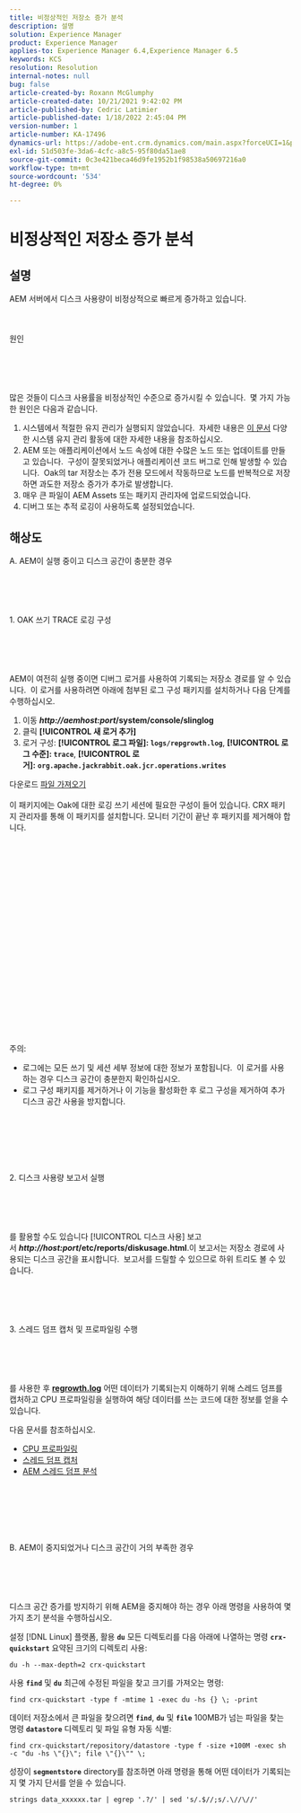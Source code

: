 ```yaml
---
title: 비정상적인 저장소 증가 분석
description: 설명
solution: Experience Manager
product: Experience Manager
applies-to: Experience Manager 6.4,Experience Manager 6.5
keywords: KCS
resolution: Resolution
internal-notes: null
bug: false
article-created-by: Roxann McGlumphy
article-created-date: 10/21/2021 9:42:02 PM
article-published-by: Cedric Latimier
article-published-date: 1/18/2022 2:45:04 PM
version-number: 1
article-number: KA-17496
dynamics-url: https://adobe-ent.crm.dynamics.com/main.aspx?forceUCI=1&pagetype=entityrecord&etn=knowledgearticle&id=6654cfb6-b732-ec11-b6e5-000d3a5ba97a
exl-id: 51d503fe-3da6-4cfc-a8c5-95f80da51ae8
source-git-commit: 0c3e421beca46d9fe1952b1f98538a50697216a0
workflow-type: tm+mt
source-wordcount: '534'
ht-degree: 0%

---
```


# 비정상적인 저장소 증가 분석

## 설명


AEM 서버에서 디스크 사용량이 비정상적으로 빠르게 증가하고 있습니다.
<br><br><br><br>원인<br><br><br><br><br><br>
많은 것들이 디스크 사용률을 비정상적인 수준으로 증가시킬 수 있습니다.  몇 가지 가능한 원인은 다음과 같습니다.

1. 시스템에서 적절한 유지 관리가 실행되지 않았습니다.  자세한 내용은 [이 문서](https://helpx.adobe.com/experience-manager/kb/AEM6-Maintenance-Guide.html) 다양한 시스템 유지 관리 활동에 대한 자세한 내용을 참조하십시오.
2. AEM 또는 애플리케이션에서 노드 속성에 대한 수많은 노드 또는 업데이트를 만들고 있습니다.  구성이 잘못되었거나 애플리케이션 코드 버그로 인해 발생할 수 있습니다.  Oak의 tar 저장소는 추가 전용 모드에서 작동하므로 노드를 반복적으로 저장하면 과도한 저장소 증가가 추가로 발생합니다.
3. 매우 큰 파일이 AEM Assets 또는 패키지 관리자에 업로드되었습니다.
4. 디버그 또는 추적 로깅이 사용하도록 설정되었습니다.



## 해상도

A. AEM이 실행 중이고 디스크 공간이 충분한 경우<br><br><br><br> <br><br>1. OAK 쓰기 TRACE 로깅 구성<br><br><br><br> <br><br>AEM이 여전히 실행 중이면 디버그 로거를 사용하여 기록되는 저장소 경로를 알 수 있습니다.  이 로거를 사용하려면 아래에 첨부된 로그 구성 패키지를 설치하거나 다음 단계를 수행하십시오.
1. 이동 <b>*http://aemhost:port*/system/console/slinglog</b>
2. 클릭 <b>[!UICONTROL 새 로거 추가]</b>
3. 로거 구성: <b>[!UICONTROL 로그 파일]: `logs/repgrowth.log`</b>, <b>[!UICONTROL 로그 수준]: `trace`</b>, <b>[!UICONTROL 로거]:</b> <b>`org.apache.jackrabbit.oak.jcr.operations.writes`</b>


다운로드
[파일 가져오기](https://helpx.adobe.com/content/dam/help/en/experience-manager/kb/analyze-unusual-repository-growth/jcr:content/main-pars/download/log_repository_growth-1.zip "log_repository_growth-1.zip") <br><br>이 패키지에는 Oak에 대한 로깅 쓰기 세션에 필요한 구성이 들어 있습니다. CRX 패키지 관리자를 통해 이 패키지를 설치합니다. 모니터 기간이 끝난 후 패키지를 제거해야 합니다.<br><br><br><br><br><br><br><br> <br><br><br><br><br><br> <br><br><br><br><br><br><br><br><br>
주의:

- 로그에는 모든 쓰기 및 세션 세부 정보에 대한 정보가 포함됩니다.  이 로거를 사용하는 경우 디스크 공간이 충분한지 확인하십시오.
- 로그 구성 패키지를 제거하거나 이 기능을 활성화한 후 로그 구성을 제거하여 추가 디스크 공간 사용을 방지합니다.



<br><br><br><br> <br><br>2. 디스크 사용량 보고서 실행<br><br><br><br> <br><br>
를 활용할 수도 있습니다 [!UICONTROL 디스크 사용] 보고서 <b>*http://host:port*/etc/reports/diskusage.html</b>.이 보고서는 저장소 경로에 사용되는 디스크 공간을 표시합니다.  보고서를 드릴할 수 있으므로 하위 트리도 볼 수 있습니다.
<br><br><br><br> <br><br>3. 스레드 덤프 캡처 및 프로파일링 수행<br><br><br><br> <br><br>
를 사용한 후 <b>[regrowth.log](https://helpx.adobe.com/experience-manager/kb/analyze-unusual-repository-growth.html#repgrowth)</b> 어떤 데이터가 기록되는지 이해하기 위해 스레드 덤프를 캡처하고 CPU 프로파일링을 실행하여 해당 데이터를 쓰는 코드에 대한 정보를 얻을 수 있습니다.

다음 문서를 참조하십시오.

- [CPU 프로파일링](https://helpx.adobe.com/experience-manager/kb/AnalyzeUsingBuiltInProfiler.html)
- [스레드 덤프 캡처](https://helpx.adobe.com/experience-manager/kb/TakeThreadDump.html)
- [AEM 스레드 덤프 분석](https://helpx.adobe.com/experience-manager/kb/thread-dump-analysis.html)

<br><br><br><br> <br><br>B. AEM이 중지되었거나 디스크 공간이 거의 부족한 경우<br><br><br><br> <br><br>
디스크 공간 증가를 방지하기 위해 AEM을 중지해야 하는 경우 아래 명령을 사용하여 몇 가지 초기 분석을 수행하십시오.

설정 [!DNL Linux] 플랫폼, 활용 <b>`du`</b> 모든 디렉토리를 다음 아래에 나열하는 명령 <b>`crx-quickstart`</b> 요약된 크기의 디렉토리 사용:

`du -h --max-depth=2 crx-quickstart`

사용 <b>`find`</b> 및 <b>`du`</b> 최근에 수정된 파일을 찾고 크기를 가져오는 명령:

`find crx-quickstart -type f -mtime 1 -exec du -hs {} \; -print`

데이터 저장소에서 큰 파일을 찾으려면 <b>`find`</b>, <b>`du`</b> 및 <b>`file`</b> 100MB가 넘는 파일을 찾는 명령 <b>`datastore`</b> 디렉토리 및 파일 유형 자동 식별:

`find crx-quickstart/repository/datastore -type f -size +100M -exec sh -c "du -hs \"{}\"; file \"{}\"" \;`

성장이 <b>`segmentstore`</b> directory를 참조하면 아래 명령을 통해 어떤 데이터가 기록되는지 몇 가지 단서를 얻을 수 있습니다.

`strings data_xxxxxx.tar | egrep '.?/' | sed 's/.$//;s/.\//\//'`
